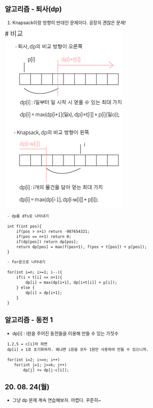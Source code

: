 ## 알고리즘 - 퇴사(dp)

 1. Knapsack이랑 방향이 반대인 문제이다. 굉장히 괜찮은 문제!

 ![Alt text](./img/img_200824.png)

```
 - dp를 dfs로 나타내기
 
 int f(int pos){
     if(pos > n+1) return -987654321;
     if(pos == n+1) return 0;
     if(dp[pos]) return dp[pos];
     return dp[pos] = max(f(pos+1), f(pos + t[pos]) + p[pos]);
 }
```

```
 - for문으로 나타내기

 for(int i=n; i>=1; i--){
     if(i + t[i] <= n+1){
         dp[i] = max(dp[i+1], dp[i+t[i]] + p[i]);
     } else {
         dp[i] = dp[i+1];
     }
 }
```

## 알고리즘 - 동전 1

 - dp[i] : i원을 주어진 동전들을 이용해 만들 수 있는 가짓수

```
 1,2,5 = c[i]라 하면
 dp[i] = 1로 초기화하자. 왜냐면 i원을 모두 1원만 사용하여 만들 수 있으니까.

 for(int i=2; i<=n; i++)
    for(int j=1; j<=k; j++)
        dp[j] += dp[j-c[i]];
```

## 20. 08. 24(월)
 - 그냥 dp 문제 계속 연습해보자. 어렵다. 꾸준히~

 